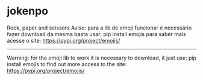 # jokenpo
Rock, paper and scissors
Aviso: para a lib de emoji funcionar é necessário fazer download da mesma basta usar:
pip install emojis 
para saber mais acesse o site: https://pypi.org/project/emojis/
________________________________________________
Warning: for the emoji lib to work it is necessary to download, it just use:
pip install emojis
to find out more access to the site: https://pypi.org/project/emojis/

